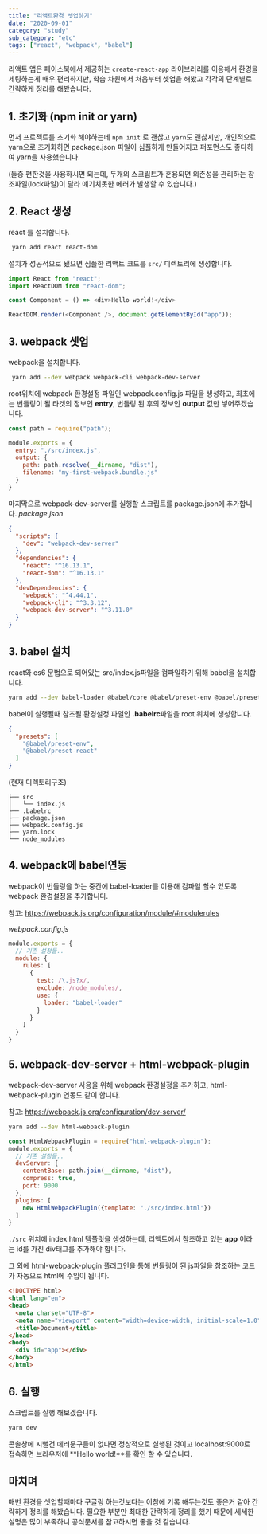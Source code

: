 ```yaml
---
title: "리액트환경 셋업하기"
date: "2020-09-01"
category: "study"
sub_category: "etc"
tags: ["react", "webpack", "babel"]
---
```


리액트 앱은 페이스북에서 제공하는 `create-react-app` 라이브러리를 이용해서 환경을 세팅하는게 매우 편리하지만, 
학습 차원에서 처음부터 셋업을 해봤고 각각의 단계별로 간략하게 정리를 해봤습니다.

## 1. 초기화 (npm init or yarn)


먼저 프로젝트를 초기화 해야하는데 `npm init` 로 괜찮고 `yarn`도 괜찮지만, 개인적으로 yarn으로 초기화하면 package.json 파일이 심플하게 만들어지고 퍼포먼스도 좋다하여 yarn을 사용했습니다.

(둘중 편한것을 사용하시면 되는데, 두개의 스크립트가 혼용되면 의존성을 관리하는 참조파일(lock파일)이 달라 얘기치못한 에러가 발생할 수 있습니다.)

## 2. React 생성
react 를 설치합니다.
```bash
 yarn add react react-dom
```

설치가 성공적으로 됐으면 심플한 리액트 코드를 `src/` 디렉토리에 생성합니다.
```javascript
import React from "react";
import ReactDOM from "react-dom";

const Component = () => <div>Hello world!</div>

ReactDOM.render(<Component />, document.getElementById("app"));
```

## 3. webpack 셋업
webpack을 설치합니다.
```bash
 yarn add --dev webpack webpack-cli webpack-dev-server
```

root위치에 webpack 환경설정 파일인 webpack.config.js 파일을 생성하고, 
최초에는 번들링이 될 타겟의 정보인 **entry**, 번들링 된 후의 정보인 **output** 값만 넣어주겠습니다.
```javascript
const path = require("path");

module.exports = {
  entry: "./src/index.js",
  output: {
    path: path.resolve(__dirname, "dist"),
    filename: "my-first-webpack.bundle.js"
  }
}
```

마지막으로 webpack-dev-server를 실행할 스크립트를 package.json에 추가합니다.
*package.json*
```json
{
  "scripts": {
    "dev": "webpack-dev-server"
  },
  "dependencies": {
    "react": "^16.13.1",
    "react-dom": "^16.13.1"
  },
  "devDependencies": {
    "webpack": "^4.44.1",
    "webpack-cli": "^3.3.12",
    "webpack-dev-server": "^3.11.0"
  }
}

```

## 3. babel 설치
 react와 es6 문법으로 되어있는 src/index.js파일을 컴파일하기 위해 babel을 설치합니다.
 ```bash
 yarn add --dev babel-loader @babel/core @babel/preset-env @babel/preset-react
```

babel이 실행될때 참조될 환경설정 파일인 **.babelrc**파일을 root 위치에 생성합니다.
```json
{
  "presets": [
    "@babel/preset-env",
    "@babel/preset-react"
  ]
}
```

(현재 디렉토리구조)
```
├── src
│   └── index.js
├── .babelrc
├── package.json
├── webpack.config.js
├── yarn.lock
└── node_modules
``` 

## 4. webpack에 babel연동
webpack이 번들링을 하는 중간에 babel-loader를 이용해 컴파일 할수 있도록 webpack 환경설정을 추가합니다.

참고: <a href="https://webpack.js.org/configuration/module/#modulerules" target="_blank">https://webpack.js.org/configuration/module/#modulerules</a>

*webpack.config.js*
```javascript
module.exports = {
  // 기존 설정들..
  module: {
    rules: [
      { 
        test: /\.js?x/, 
        exclude: /node_modules/,
        use: { 
          loader: "babel-loader"
        }
      }
    ]
  }
}

```

## 5. webpack-dev-server + html-webpack-plugin
webpack-dev-server 사용을 위해 webpack 환경설정을 추가하고, html-webpack-plugin 연동도 같이 합니다.

참고: <a href="https://webpack.js.org/configuration/dev-server/" target="_blank">https://webpack.js.org/configuration/dev-server/</a>

```bash
yarn add --dev html-webpack-plugin
```

```javascript
const HtmlWebpackPlugin = require("html-webpack-plugin"); 
module.exports = {
  // 기존 설정들..
  devServer: {
    contentBase: path.join(__dirname, "dist"),
    compress: true,
    port: 9000
  },
  plugins: [
    new HtmlWebpackPlugin({template: "./src/index.html"})
  ]
}
```

`./src` 위치에 index.html 템플릿을 생성하는데, 리액트에서 참조하고 있는 **app** 이라는 id를 가진 div태그를 추가해야 합니다.

그 외에 html-webpack-plugin 플러그인을 통해 번들링이 된 js파일을 참조하는 코드가 자동으로 html에 주입이 됩니다.

```html
<!DOCTYPE html>
<html lang="en">
<head>
  <meta charset="UTF-8">
  <meta name="viewport" content="width=device-width, initial-scale=1.0">
  <title>Document</title>
</head>
<body>
  <div id="app"></div>
</body>
</html>
```

## 6. 실행
스크립트를 실행 해보겠습니다.
```bash
yarn dev
```

콘솔창에 시뻘건 에러문구들이 없다면 정상적으로 실행된 것이고 localhost:9000로 접속하면 브라우저에 **Hello world!**를 확인 할 수 있습니다.


## 마치며
매번 환경을 셋업할때마다 구글링 하는것보다는 이참에 기록 해두는것도 좋은거 같아 간략하게 정리를 해봤습니다. 필요한 부분만 최대한 간략하게 정리를 했기 때문에 세세한 설명은 많이 부족하니 공식문서를 참고하시면 좋을 것 같습니다.
